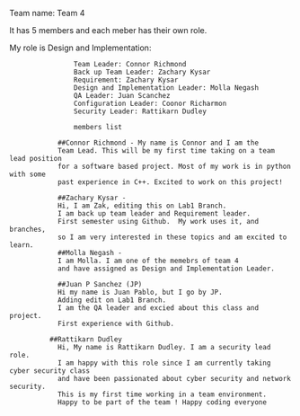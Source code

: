 
Team name: Team 4

It has 5 members and each meber has their own role.

My role is Design and Implementation:


                    Team Leader: Connor Richmond
                    Back up Team Leader: Zachary Kysar
                    Requirement: Zachary Kysar
                    Design and Implementation Leader: Molla Negash
                    QA Leader: Juan Scanchez
                    Configuration Leader: Coonor Richarmon
                    Security Leader: Rattikarn Dudley

                    members list

                ##Connor Richmond - My name is Connor and I am the
                Team Lead. This will be my first time taking on a team lead position
                for a software based project. Most of my work is in python with some
                past experience in C++. Excited to work on this project!

                ##Zachary Kysar -
                Hi, I am Zak, editing this on Lab1 Branch.
                I am back up team leader and Requirement leader.
                First semester using Github.  My work uses it, and branches,
                so I am very interested in these topics and am excited to learn.
                ##Molla Negash -
                I am Molla. I am one of the memebrs of team 4
                and have assigned as Design and Implementation Leader.

                ##Juan P Sanchez (JP)
                Hi my name is Juan Pablo, but I go by JP.
                Adding edit on Lab1 Branch.
                I am the QA leader and excied about this class and project.
                First experience with Github.

              ##Rattikarn Dudley
                Hi, My name is Rattikarn Dudley. I am a security lead role.
                I am happy with this role since I am currently taking cyber security class
                and have been passionated about cyber security and network security.
                This is my first time working in a team environment.
                Happy to be part of the team ! Happy coding everyone
  
